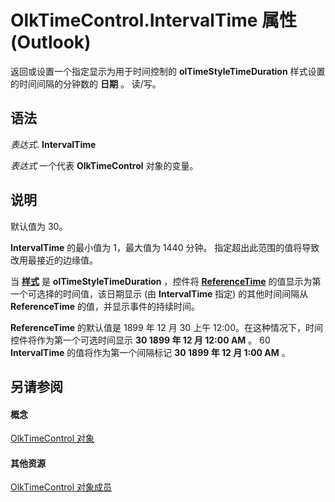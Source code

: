 
# OlkTimeControl.IntervalTime 属性 (Outlook)

返回或设置一个指定显示为用于时间控制的 **olTimeStyleTimeDuration** 样式设置的时间间隔的分钟数的 **日期** 。 读/写。


## 语法

 _表达式_. **IntervalTime**

 _表达式_ 一个代表 **OlkTimeControl** 对象的变量。


## 说明

默认值为 30。

 **IntervalTime** 的最小值为 1，最大值为 1440 分钟。 指定超出此范围的值将导致改用最接近的边缘值。

当 **[样式](4a5f2651-e4ed-50f0-a842-6c6d965e928a.md)** 是 **olTimeStyleTimeDuration** ，控件将 **[ReferenceTime](3979de6d-4992-f42c-b894-7f9661826ca6.md)** 的值显示为第一个可选择的时间值，该日期显示 (由 **IntervalTime** 指定) 的其他时间间隔从 **ReferenceTime** 的值，并显示事件的持续时间。

 **ReferenceTime** 的默认值是 1899 年 12 月 30 上午 12:00。在这种情况下，时间控件将作为第一个可选时间显示 **30 1899 年 12 月 12:00 AM** 。 60 **IntervalTime** 的值将作为第一个间隔标记 **30 1899 年 12 月 1:00 AM** 。


## 另请参阅


#### 概念


[OlkTimeControl 对象](b23f1741-b920-0caf-d4be-9892d8f2ae07.md)
#### 其他资源


[OlkTimeControl 对象成员](4a9d0ec3-40b4-c40c-8774-ba8aa1f092e3.md)